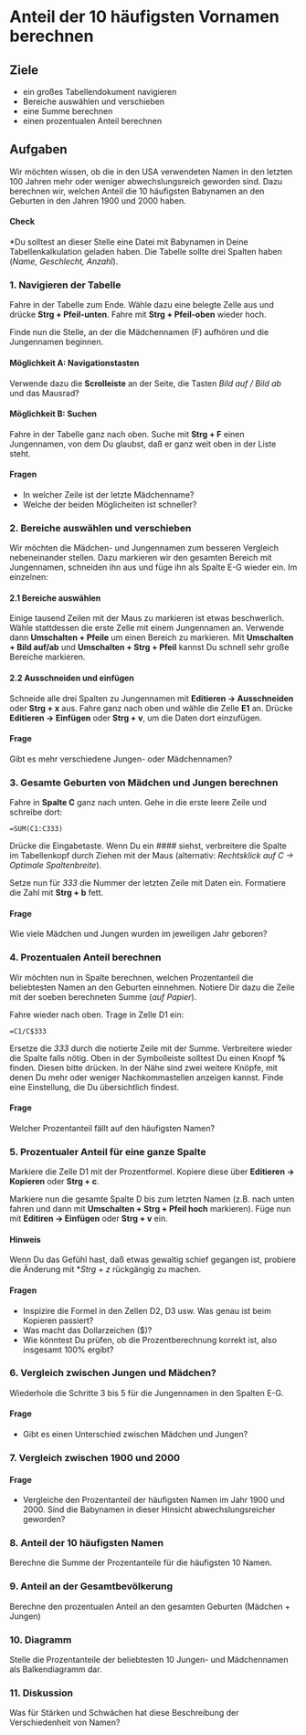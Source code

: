 
# Anteil der 10 häufigsten Vornamen berechnen

## Ziele

* ein großes Tabellendokument navigieren
* Bereiche auswählen und verschieben
* eine Summe berechnen
* einen prozentualen Anteil berechnen

## Aufgaben

Wir möchten wissen, ob die in den USA verwendeten Namen in den letzten 100 Jahren mehr oder weniger abwechslungsreich geworden sind. Dazu berechnen wir, welchen Anteil die 10 häufigsten Babynamen an den Geburten in den Jahren 1900 und 2000 haben.

#### Check

*Du solltest an dieser Stelle eine Datei mit Babynamen in Deine Tabellenkalkulation geladen haben. Die Tabelle sollte drei Spalten haben (*Name, Geschlecht, Anzahl*).

### 1. Navigieren der Tabelle

Fahre in der Tabelle zum Ende. Wähle dazu eine belegte Zelle aus und drücke **Strg + Pfeil-unten**. Fahre mit **Strg + Pfeil-oben** wieder hoch.

Finde nun die Stelle, an der die Mädchennamen (F) aufhören und die Jungennamen beginnen. 

#### Möglichkeit A: Navigationstasten
Verwende dazu die **Scrolleiste** an der Seite, die Tasten *Bild auf / Bild ab* und das Mausrad?

#### Möglichkeit B: Suchen
Fahre in der Tabelle ganz nach oben. Suche mit **Strg + F** einen Jungennamen, von dem Du glaubst, daß er ganz weit oben in der Liste steht.

#### Fragen

* In welcher Zeile ist der letzte Mädchenname?
* Welche der beiden Möglicheiten ist schneller?


### 2. Bereiche auswählen und verschieben

Wir möchten die Mädchen- und Jungennamen zum besseren Vergleich nebeneinander stellen. Dazu markieren wir den gesamten Bereich mit Jungennamen, schneiden ihn aus und füge ihn als Spalte E-G wieder ein. Im einzelnen:

#### 2.1 Bereiche auswählen

Einige tausend Zeilen mit der Maus zu markieren ist etwas beschwerlich. Wähle stattdessen die erste Zelle mit einem Jungennamen an. Verwende dann **Umschalten + Pfeile** um einen Bereich zu markieren. Mit **Umschalten + Bild auf/ab** und **Umschalten + Strg + Pfeil** kannst Du schnell sehr große Bereiche markieren.

#### 2.2 Ausschneiden und einfügen

Schneide alle drei Spalten zu Jungennamen mit **Editieren -> Ausschneiden** oder **Strg + x** aus. Fahre ganz nach oben und wähle die Zelle **E1** an. Drücke **Editieren -> Einfügen** oder **Strg + v**, um die Daten dort einzufügen. 

#### Frage

Gibt es mehr verschiedene Jungen- oder Mädchennamen?


### 3. Gesamte Geburten von Mädchen und Jungen berechnen

Fahre in **Spalte C** ganz nach unten. Gehe in die erste leere Zeile und schreibe dort:

    =SUM(C1:C333)

Drücke die Eingabetaste. Wenn Du ein *####* siehst, verbreitere die Spalte im Tabellenkopf durch Ziehen mit der Maus (alternativ: *Rechtsklick auf C -> Optimale Spaltenbreite*).

Setze nun für *333* die Nummer der letzten Zeile mit Daten ein. Formatiere die Zahl mit **Strg + b** fett.

#### Frage

Wie viele Mädchen und Jungen wurden im jeweiligen Jahr geboren?


### 4. Prozentualen Anteil berechnen

Wir möchten nun in Spalte berechnen, welchen Prozentanteil die beliebtesten Namen an den Geburten einnehmen. Notiere Dir dazu die Zeile mit der soeben berechneten Summe (*auf Papier*).

Fahre wieder nach oben. Trage in Zelle D1 ein:

    =C1/C$333

Ersetze die *333* durch die notierte Zeile mit der Summe. Verbreitere wieder die Spalte falls nötig. Oben in der Symbolleiste solltest Du einen Knopf **%** finden. Diesen bitte drücken. In der Nähe sind zwei weitere Knöpfe, mit denen Du mehr oder weniger Nachkommastellen anzeigen kannst. Finde eine Einstellung, die Du übersichtlich findest.

#### Frage

Welcher Prozentanteil fällt auf den häufigsten Namen?

### 5. Prozentualer Anteil für eine ganze Spalte

Markiere die Zelle D1 mit der Prozentformel. Kopiere diese über **Editieren -> Kopieren** oder **Strg + c**.

Markiere nun die gesamte Spalte D bis zum letzten Namen (z.B. nach unten fahren und dann mit **Umschalten + Strg + Pfeil hoch** markieren). Füge nun mit **Editiren -> Einfügen** oder **Strg + v** ein.

#### Hinweis

Wenn Du das Gefühl hast, daß etwas gewaltig schief gegangen ist, probiere die Änderung mit **Strg + z* rückgängig zu machen.

#### Fragen

* Inspizire die Formel in den Zellen D2, D3 usw. Was genau ist beim Kopieren passiert? 
* Was macht das Dollarzeichen ($)?
* Wie könntest Du prüfen, ob die Prozentberechnung korrekt ist, also insgesamt 100% ergibt?


### 6. Vergleich zwischen Jungen und Mädchen?

Wiederhole die Schritte 3 bis 5 für die Jungennamen in den Spalten E-G.

#### Frage
* Gibt es einen Unterschied zwischen Mädchen und Jungen?


### 7. Vergleich zwischen 1900 und 2000

#### Frage

* Vergleiche den Prozentanteil der häufigsten Namen im Jahr 1900 und 2000. Sind die Babynamen in dieser Hinsicht abwechslungsreicher geworden?

### 8. Anteil der 10 häufigsten Namen

Berechne die Summe der Prozentanteile für die häufigsten 10 Namen.

### 9. Anteil an der Gesamtbevölkerung

Berechne den prozentualen Anteil an den gesamten Geburten (Mädchen + Jungen)

### 10. Diagramm

Stelle die Prozentanteile der beliebtesten 10 Jungen- und Mädchennamen als Balkendiagramm dar.

### 11. Diskussion

Was für Stärken und Schwächen hat diese Beschreibung der Verschiedenheit von Namen? 